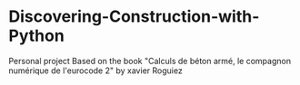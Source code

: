 # Discovering-Construction-with-Python
Personal project Based on the book "Calculs de béton armé, le compagnon numérique de l'eurocode 2" by xavier Roguiez

